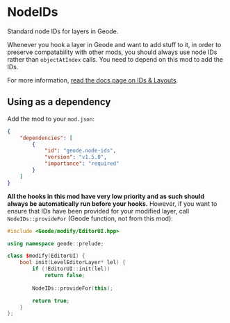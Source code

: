 # NodeIDs

Standard node IDs for layers in Geode.

Whenever you hook a layer in Geode and want to add stuff to it, in order to preserve compatability with other mods, you should always use node IDs rather than `objectAtIndex` calls. You need to depend on this mod to add the IDs.

For more information, [read the docs page on IDs & Layouts](https://docs.geode-sdk.org/tutorials/nodetree).

## Using as a dependency

Add the mod to your `mod.json`:

```json
{
    "dependencies": [
        {
            "id": "geode.node-ids",
            "version": "v1.5.0",
            "importance": "required"
        }
    ]
}
```

**All the hooks in this mod have very low priority and as such should always be automatically run before your hooks.** However, if you want to ensure that IDs have been provided for your modified layer, call `NodeIDs::provideFor` (Geode function, not from this mod):

```cpp
#include <Geode/modify/EditorUI.hpp>

using namespace geode::prelude;

class $modify(EditorUI) {
    bool init(LevelEditorLayer* lel) {
        if (!EditorUI::init(lel))
            return false;
        
        NodeIDs::provideFor(this);

        return true;
    }
};
```

